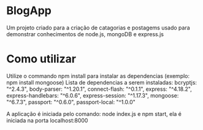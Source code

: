 # BlogApp

Um projeto criado para a criação de catagorias e postagems usado para demonstrar conhecimentos de node.js, mongoDB e express.js

# Como utilizar

Utilize o commando npm install para instalar as dependencias (exemplo: npm install mongoose)
Lista de dependencias a serem instaladas:
bcryptjs: "^2.4.3",
body-parser: "^1.20.1",
connect-flash: "^0.1.1",
express: "^4.18.2",
express-handlebars: "^6.0.6",
express-session: "^1.17.3",
mongoose: "^6.7.3",
passport: "^0.6.0",
passport-local: "^1.0.0"

A aplicação é iniciada pelo comando: node index.js e npm start, ela é iniciada na porta localhost:8000
